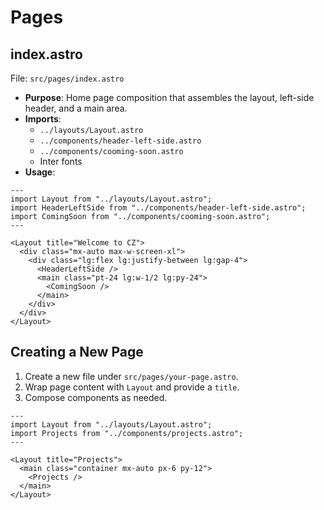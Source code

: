 # Pages

## index.astro

File: `src/pages/index.astro`

- **Purpose**: Home page composition that assembles the layout, left-side header, and a main area.
- **Imports**:
  - `../layouts/Layout.astro`
  - `../components/header-left-side.astro`
  - `../components/cooming-soon.astro`
  - Inter fonts
- **Usage**:

```astro
---
import Layout from "../layouts/Layout.astro";
import HeaderLeftSide from "../components/header-left-side.astro";
import ComingSoon from "../components/cooming-soon.astro";
---

<Layout title="Welcome to CZ">
  <div class="mx-auto max-w-screen-xl">
    <div class="lg:flex lg:justify-between lg:gap-4">
      <HeaderLeftSide />
      <main class="pt-24 lg:w-1/2 lg:py-24">
        <ComingSoon />
      </main>
    </div>
  </div>
</Layout>
```

## Creating a New Page

1. Create a new file under `src/pages/your-page.astro`.
2. Wrap page content with `Layout` and provide a `title`.
3. Compose components as needed.

```astro
---
import Layout from "../layouts/Layout.astro";
import Projects from "../components/projects.astro";
---

<Layout title="Projects">
  <main class="container mx-auto px-6 py-12">
    <Projects />
  </main>
</Layout>
```
